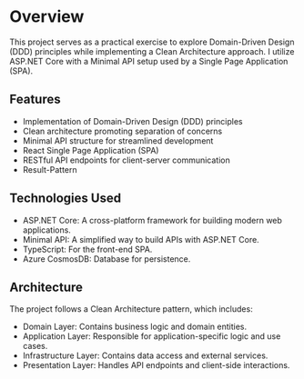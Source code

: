 # Overview
This project serves as a practical exercise to explore Domain-Driven Design (DDD) principles while implementing a Clean Architecture approach. I utilize ASP.NET Core with a Minimal API setup used by a Single Page Application (SPA).

## Features
- Implementation of Domain-Driven Design (DDD) principles
- Clean architecture promoting separation of concerns
- Minimal API structure for streamlined development
- React Single Page Application (SPA) 
- RESTful API endpoints for client-server communication
- Result-Pattern

## Technologies Used
- ASP.NET Core: A cross-platform framework for building modern web applications.
- Minimal API: A simplified way to build APIs with ASP.NET Core.
- TypeScript: For the front-end SPA.
- Azure CosmosDB: Database for persistence.

## Architecture
The project follows a Clean Architecture pattern, which includes:
- Domain Layer: Contains business logic and domain entities.
- Application Layer: Responsible for application-specific logic and use cases.
- Infrastructure Layer: Contains data access and external services.
- Presentation Layer: Handles API endpoints and client-side interactions.
